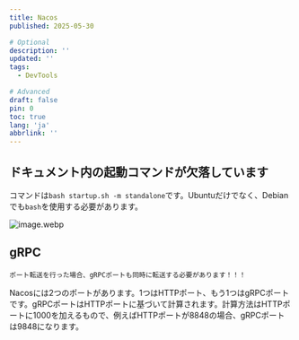 ```yaml
---
title: Nacos
published: 2025-05-30

# Optional
description: ''
updated: ''
tags:
  - DevTools

# Advanced
draft: false
pin: 0
toc: true
lang: 'ja'
abbrlink: ''
---
```


## ドキュメント内の起動コマンドが欠落しています
コマンドは`bash startup.sh -m standalone`です。Ubuntuだけでなく、Debianでも`bash`を使用する必要があります。

![image.webp](https://r2.cipheror.com/u8eioCZ1.webp)

## gRPC
`ポート転送を行った場合、gRPCポートも同時に転送する必要があります！！！`

Nacosには2つのポートがあります。1つはHTTPポート、もう1つはgRPCポートです。gRPCポートはHTTPポートに基づいて計算されます。計算方法はHTTPポートに1000を加えるもので、例えばHTTPポートが8848の場合、gRPCポートは9848になります。
